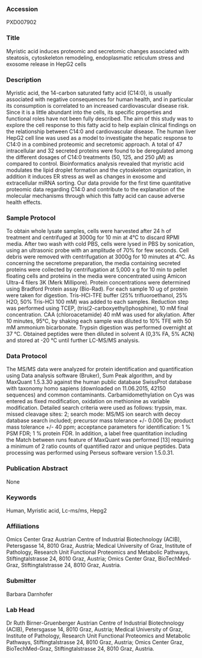 ### Accession
PXD007902

### Title
Myristic acid induces proteomic and secretomic changes associated with steatosis, cytoskeleton remodeling, endoplasmatic reticulum stress and exosome release in HepG2 cells

### Description
Myristic acid, the 14-carbon saturated fatty acid (C14:0), is usually associated with negative consequences for human health, and in particular its consumption is correlated to an increased cardiovascular disease risk. Since it is a little abundant into the cells, its specific properties and functional roles have not been fully described. The aim of this study was to explore the cell response to this fatty acid to help explain clinical findings on the relationship between C14:0 and cardiovascular disease. The human liver HepG2 cell line was used as a model to investigate the hepatic response to C14:0 in a combined proteomic and secretomic approach. A total of 47 intracellular and 32 secreted proteins were found to be deregulated among the different dosages of C14:0 treatments (50, 125, and 250 μM) as compared to control. Bioinformatics analysis revealed that myristic acid modulates the lipid droplet formation and the cytoskeleton organization, in addition it induces ER stress as well as changes in exosome and extracellular miRNA sorting. Our data provide for the first time quantitative proteomic data regarding C14:0 and contribute to the explanation of the molecular mechanisms through which this fatty acid can cause adverse health effects.

### Sample Protocol
To obtain whole lysate samples, cells were harvested after 24 h of treatment and centrifuged at 3000g for 10 min at 4°C to discard RPMI media. After two wash with cold PBS, cells were lysed in PBS by sonication, using an ultrasonic probe with an amplitude of 70% for few seconds. Cell debris were removed with centrifugation at 3000g for 10 minutes at 4°C. As concerning the secretome preparation, the media containing secreted proteins were collected by centrifugation at 5,000 x g for 10 min to pellet floating cells and proteins in the media were concentrated using Amicon Ultra-4 filers 3K (Merk Millipore). Protein concentrations were determined using Bradford Protein assay (Bio-Rad). For each sample 10 ug of protein were taken for digestion.  Tris-HCl-TFE buffer (25% trifluoroethanol, 25% H2O, 50% Tris-HCl 100 mM) was added to each samples. Reduction step was performed using TCEP, (tris(2-carboxyethyl)phosphine), 10 mM final concentration. CAA (chloroacetamide) 40 mM was used for alkylation. After 10 minutes, 95°C, by shaking each sample was diluted to 10% TFE with 50 mM ammonium bicarbonate. Trypsin digestion was performed overnight at 37 °C. Obtained peptides were then diluted in solvent A (0,3% FA, 5% ACN) and stored at -20 °C until further LC-MS/MS analysis.

### Data Protocol
The MS/MS data were analyzed for protein identification and quantification using Data analysis software (Bruker), Sum Peak algorithm, and by MaxQuant 1.5.3.30 against the human public database SwissProt database with taxonomy homo sapiens (downloaded on 11.06.2015, 42150 sequences) and common contaminants. Carbamidomethylation on Cys was entered as fixed modification, oxidation on methionine as variable modification. Detailed search criteria were used as follows: trypsin, max. missed cleavage sites: 2; search mode: MS/MS ion search with decoy database search included; precursor mass tolerance +/- 0.006 Da; product mass tolerance +/- 40 ppm; acceptance parameters for identification: 1 % PSM FDR; 1 % protein FDR. In addition, a label free quantitation including the Match between runs feature of MaxQuant was performed [13] requiring a minimum of 2 ratio counts of quantified razor and unique peptides. Data processing was performed using Perseus software version 1.5.0.31.

### Publication Abstract
None

### Keywords
Human, Myristic acid, Lc-ms/ms, Hepg2

### Affiliations
Omics Center Graz
Austrian Centre of Industrial Biotechnology (ACIB), Petersgasse 14, 8010 Graz, Austria; Medical University of Graz, Institute of Pathology, Research Unit Functional Proteomics and Metabolic Pathways, Stiftingtalstrasse 24, 8010 Graz, Austria; Omics Center Graz, BioTechMed-Graz, Stiftingtalstrasse 24, 8010 Graz, Austria.

### Submitter
Barbara Darnhofer

### Lab Head
Dr Ruth Birner-Gruenberger
Austrian Centre of Industrial Biotechnology (ACIB), Petersgasse 14, 8010 Graz, Austria; Medical University of Graz, Institute of Pathology, Research Unit Functional Proteomics and Metabolic Pathways, Stiftingtalstrasse 24, 8010 Graz, Austria; Omics Center Graz, BioTechMed-Graz, Stiftingtalstrasse 24, 8010 Graz, Austria.


